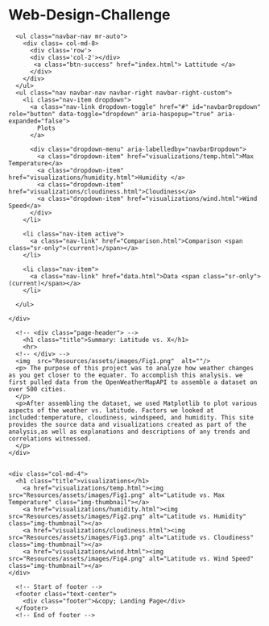 # Web-Design-Challenge
<!DOCTYPE html>
<html lang="en">

<head>
  <meta charset="UTF-8">
  <meta name="viewport" content="width=device-width, initial-scale=1.0">
  <title>Landing Page</title>
  <link rel="stylesheet" href="https://stackpath.bootstrapcdn.com/bootstrap/4.3.1/css/bootstrap.min.css" integrity="sha384-ggOyR0iXCbMQv3Xipma34MD+dH/1fQ784/j6cY/iJTQUOhcWr7x9JvoRxT2MZw1T" crossorigin="anonymous">
  <link rel="stylesheet" href="style.css">
</head>


<body>

  <!-- Start of navbar -->
  <nav class="navbar navbar-expand-lg navbar-light bg-light">
    <div class="collapse navbar-collapse" id="navbarSupportedContent">

      <ul class="navbar-nav mr-auto">
        <div class= col-md-8>
          <div class='row'>
          <div class='col-2'></div>    
           <a class="btn-success" href="index.html"> Lattitude </a>
          </div>
        </div> 
      </ul>
      <ul class="nav navbar-nav navbar-right navbar-right-custom">
        <li class="nav-item dropdown">
          <a class="nav-link dropdown-toggle" href="#" id="navbarDropdown" role="button" data-toggle="dropdown" aria-haspopup="true" aria-expanded="false">
            Plots
          </a>

          <div class="dropdown-menu" aria-labelledby="navbarDropdown">
            <a class="dropdown-item" href="visualizations/temp.html">Max Temperature</a>
            <a class="dropdown-item" href="visualizations/humidity.html">Humidity </a>
            <a class="dropdown-item" href="visualizations/cloudiness.html">Cloudiness</a>
            <a class="dropdown-item" href="visualizations/wind.html">Wind Speed</a>
          </div>
        </li>

        <li class="nav-item active">
          <a class="nav-link" href="Comparison.html">Comparison <span class="sr-only">(current)</span></a>
        </li>

        <li class="nav-item">
          <a class="nav-link" href="data.html">Data <span class="sr-only">(current)</span></a>
        </li>

      </ul>

    </div>
  </nav>
 <!-- End of navbar -->


 <div class="container">
  <section class="row">
    <div class="col-8">
      
      <!-- <div class="page-header"> -->
        <h1 class="title">Summary: Latitude vs. X</h1>
        <hr>
      <!-- </div> -->
      <img  src="Resources/assets/images/Fig1.png"  alt=""/>
      <p> The purpose of this project was to analyze how weather changes as you get closer to the equater. To accomplish this analysis. we first pulled data from the OpenWeatherMapAPI to assemble a dataset on over 500 cities.
      </p>
      <p>After assembling the dataset, we used Matplotlib to plot various aspects of the weather vs. latitude. Factors we looked at included:temperature, cloudiness, windspeed, and humidity. This site provides the source data and visualizations created as part of the analysis,as well as explanations and descriptions of any trends and correlations witnessed.
      </p>
    </div>
    

    <div class="col-md-4">
      <h1 class="title">visualizations</h1>
        <a href="visualizations/temp.html"><img src="Resources/assets/images/Fig1.png" alt="Latitude vs. Max Temperature" class="img-thumbnail"></a>
        <a href="visualizations/humidity.html"><img src="Resources/assets/images/Fig2.png" alt="Latitude vs. Humidity" class="img-thumbnail"></a>
        <a href="visualizations/cloudiness.html"><img src="Resources/assets/images/Fig3.png" alt="Latitude vs. Cloudiness" class="img-thumbnail"></a>
        <a href="visualizations/wind.html"><img src="Resources/assets/images/Fig4.png" alt="Latitude vs. Wind Speed" class="img-thumbnail"></a>
    </div>
  </section>
 </div>

      <!-- Start of footer -->
      <footer class="text-center">
        <div class="footer">&copy; Landing Page</div>
      </footer>
      <!-- End of footer -->
  <script src="https://code.jquery.com/jquery-3.3.1.slim.min.js" integrity="sha384-q8i/X+965DzO0rT7abK41JStQIAqVgRVzpbzo5smXKp4YfRvH+8abtTE1Pi6jizo" crossorigin="anonymous"></script>
  <script src="https://cdnjs.cloudflare.com/ajax/libs/popper.js/1.14.7/umd/popper.min.js" integrity="sha384-UO2eT0CpHqdSJQ6hJty5KVphtPhzWj9WO1clHTMGa3JDZwrnQq4sF86dIHNDz0W1" crossorigin="anonymous"></script>
  <script src="https://stackpath.bootstrapcdn.com/bootstrap/4.3.1/js/bootstrap.min.js" integrity="sha384-JjSmVgyd0p3pXB1rRibZUAYoIIy6OrQ6VrjIEaFf/nJGzIxFDsf4x0xIM+B07jRM" crossorigin="anonymous"></script>
  
  </body>
</html>
